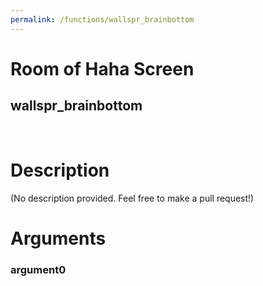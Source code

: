 ```yaml
---
permalink: /functions/wallspr_brainbottom
---
```

# Room of Haha Screen  
## wallspr_brainbottom  
&nbsp;  
# Description  
(No description provided. Feel free to make a pull request!) 
&nbsp;  
# Arguments
### argument0

&nbsp;  


